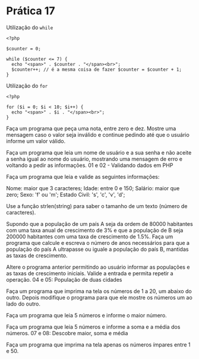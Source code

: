 # Prática 17

Utilização do `while`

```
<?php

$counter = 0;

while ($counter <= 7) {
  echo "<span>" . $counter . "</span><br>";
  $counter++; // é a mesma coisa de fazer $counter = $counter + 1;
}
```


Utilização do `for`
```
<?php

for ($i = 0; $i < 10; $i++) {
  echo "<span>" . $i . "</span><br>";
}
```

Faça um programa que peça uma nota, entre zero e dez. Mostre uma mensagem caso o valor seja inválido e continue pedindo até que o usuário informe um valor válido.


Faça um programa que leia um nome de usuário e a sua senha e não aceite a senha igual ao nome do usuário, mostrando uma mensagem de erro e voltando a pedir as informações.
01 e 02 - Validando dados em PHP


Faça um programa que leia e valide as seguintes informações:

Nome: maior que 3 caracteres;
Idade: entre 0 e 150;
Salário: maior que zero;
Sexo: 'f' ou 'm';
Estado Civil: 's', 'c', 'v', 'd';

Use a função strlen(string) para saber o tamanho de um texto (número de caracteres).

Supondo que a população de um país A seja da ordem de 80000 habitantes com uma taxa anual de crescimento de 3% e que a população de B seja 200000 habitantes com uma taxa de crescimento de 1.5%. Faça um programa que calcule e escreva o número de anos necessários para que a população do país A ultrapasse ou iguale a população do país B, mantidas as taxas de crescimento.


Altere o programa anterior permitindo ao usuário informar as populações e as taxas de crescimento iniciais. Valide a entrada e permita repetir a operação.
04 e 05: População de duas cidades


Faça um programa que imprima na tela os números de 1 a 20, um abaixo do outro. Depois modifique o programa para que ele mostre os números um ao lado do outro.


Faça um programa que leia 5 números e informe o maior número.


Faça um programa que leia 5 números e informe a soma e a média dos números.
07 e 08: Descobre maior, soma e média


Faça um programa que imprima na tela apenas os números ímpares entre 1 e 50.

